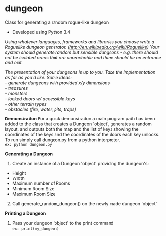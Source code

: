 # dungeon
Class for generating a random rogue-like dungeon
* Developed using Python 3.4

*Using whatever languages, frameworks and libraries you choose write a Roguelike dungeon generator. (http://en.wikipedia.org/wiki/Roguelike) Your system should generate random but sensible dungeons - e.g. there should not be isolated areas that are unreachable and there should be an entrance and exit.*

*The presentation of your dungeons is up to you. Take the implementation as far as you'd like. Some ideas:*  
*- generate dungeons with provided x/y dimensions*  
*- treasures*  
*- monsters*  
*- locked doors w/ accessible keys*  
*- other terrain types*  
*- obstacles (fire, water, pits, traps)*  

**Demonstration**
For a quick demonstration a main program path has been added to the class that creates a Dungeon 'object', generates a random layout, and outputs both the map and the list of keys showing the coordinates of the keys and the coordinates of the doors each key unlocks.  To run simply call dungeon.py from a python interpreter.  
`ex: python dungeon.py`

**Generating a Dungeon**  
1. Create an instance of a Dungeon 'object' providing the dungeon's:  
* Height  
* Width  
* Maximum number of Rooms  
* Minimum Room Size  
* Maximum Room Size  
2. Call generate_random_dungeon() on the newly made dungeon 'object'  

**Printing a Dungeon**  
1. Pass your dungeon 'object' to the print command  
`ex: print(my_dungeon)`  